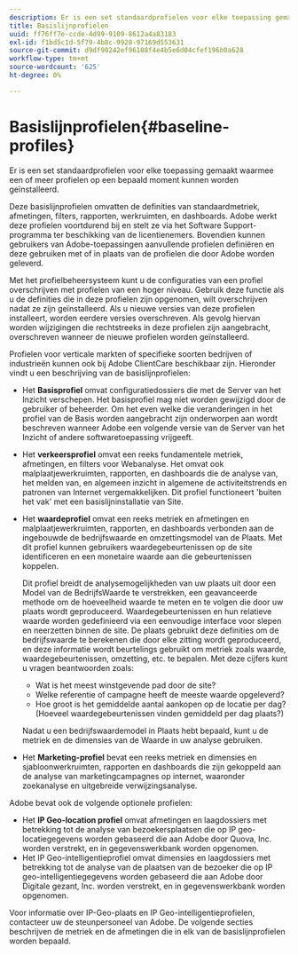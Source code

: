 ```yaml
---
description: Er is een set standaardprofielen voor elke toepassing gemaakt waarmee een of meer profielen op een bepaald moment kunnen worden geïnstalleerd.
title: Basislijnprofielen
uuid: ff76ff7e-ccde-4d99-9109-8612a4a83183
exl-id: f1bd5c1d-5f79-4b8c-9928-97169d553631
source-git-commit: d9df90242ef96188f4e4b5e6d04cfef196b0a628
workflow-type: tm+mt
source-wordcount: '625'
ht-degree: 0%

---
```


# Basislijnprofielen{#baseline-profiles}

Er is een set standaardprofielen voor elke toepassing gemaakt waarmee een of meer profielen op een bepaald moment kunnen worden geïnstalleerd.

Deze basislijnprofielen omvatten de definities van standaardmetriek, afmetingen, filters, rapporten, werkruimten, en dashboards. Adobe werkt deze profielen voortdurend bij en stelt ze via het Software Support-programma ter beschikking van de licentienemers. Bovendien kunnen gebruikers van Adobe-toepassingen aanvullende profielen definiëren en deze gebruiken met of in plaats van de profielen die door Adobe worden geleverd.

Met het profielbeheersysteem kunt u de configuraties van een profiel overschrijven met profielen van een hoger niveau. Gebruik deze functie als u de definities die in deze profielen zijn opgenomen, wilt overschrijven nadat ze zijn geïnstalleerd. Als u nieuwe versies van deze profielen installeert, worden eerdere versies overschreven. Als gevolg hiervan worden wijzigingen die rechtstreeks in deze profielen zijn aangebracht, overschreven wanneer de nieuwe profielen worden geïnstalleerd.

Profielen voor verticale markten of specifieke soorten bedrijven of industrieën kunnen ook bij Adobe ClientCare beschikbaar zijn. Hieronder vindt u een beschrijving van de basislijnprofielen:

* Het **Basisprofiel** omvat configuratiedossiers die met de Server van het Inzicht verschepen. Het basisprofiel mag niet worden gewijzigd door de gebruiker of beheerder. Om het even welke die veranderingen in het profiel van de Basis worden aangebracht zijn onderworpen aan wordt beschreven wanneer Adobe een volgende versie van de Server van het Inzicht of andere softwaretoepassing vrijgeeft.
* Het **verkeersprofiel** omvat een reeks fundamentele metriek, afmetingen, en filters voor Webanalyse. Het omvat ook malplaatjewerkruimten, rapporten, en dashboards die de analyse van, het melden van, en algemeen inzicht in algemene de activiteitstrends en patronen van Internet vergemakkelijken. Dit profiel functioneert &#39;buiten het vak&#39; met een basislijninstallatie van Site.
* Het **waardeprofiel** omvat een reeks metriek en afmetingen en malplaatjewerkruimten, rapporten, en dashboards verbonden aan de ingebouwde de bedrijfswaarde en omzettingsmodel van de Plaats. Met dit profiel kunnen gebruikers waardegebeurtenissen op de site identificeren en een monetaire waarde aan die gebeurtenissen koppelen.

   Dit profiel breidt de analysemogelijkheden van uw plaats uit door een Model van de BedrijfsWaarde te verstrekken, een geavanceerde methode om de hoeveelheid waarde te meten en te volgen die door uw plaats wordt geproduceerd. Waardegebeurtenissen en hun relatieve waarde worden gedefinieerd via een eenvoudige interface voor slepen en neerzetten binnen de site. De plaats gebruikt deze definities om de bedrijfswaarde te berekenen die door elke zitting wordt geproduceerd, en deze informatie wordt beurtelings gebruikt om metriek zoals waarde, waardegebeurtenissen, omzetting, etc. te bepalen. Met deze cijfers kunt u vragen beantwoorden zoals:

   * Wat is het meest winstgevende pad door de site?
   * Welke referentie of campagne heeft de meeste waarde opgeleverd?
   * Hoe groot is het gemiddelde aantal aankopen op de locatie per dag? (Hoeveel waardegebeurtenissen vinden gemiddeld per dag plaats?)

   Nadat u een bedrijfswaardemodel in Plaats hebt bepaald, kunt u de metriek en de dimensies van de Waarde in uw analyse gebruiken.

* Het **Marketing-profiel** bevat een reeks metriek en dimensies en sjabloonwerkruimten, rapporten en dashboards die zijn gekoppeld aan de analyse van marketingcampagnes op internet, waaronder zoekanalyse en uitgebreide verwijzingsanalyse.

Adobe bevat ook de volgende optionele profielen:

* Het **IP Geo-location profiel** omvat afmetingen en laagdossiers met betrekking tot de analyse van bezoekersplaatsen die op IP geo-locatiegegevens worden gebaseerd die aan Adobe door Quova, Inc. worden verstrekt, en in gegevenswerkbank worden opgenomen.
* Het IP Geo-intelligentieprofiel omvat dimensies en laagdossiers met betrekking tot de analyse van de plaatsen van de bezoeker die op IP geo-intelligentiegegevens worden gebaseerd die aan Adobe door Digitale gezant, Inc. worden verstrekt, en in gegevenswerkbank worden opgenomen.

Voor informatie over IP-Geo-plaats en IP Geo-intelligentieprofielen, contacteer uw de steunpersoneel van Adobe. De volgende secties beschrijven de metriek en de afmetingen die in elk van de basislijnprofielen worden bepaald.
